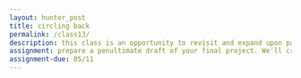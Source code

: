 ```yaml
---  
layout: hunter_post  
title: circling back 
permalink: /class13/  
description: this class is an opportunity to revisit and expand upon parts of the syllabus. What would you like to know more about? Is there anything you'd like to hear again?
assignment: prepare a penultimate draft of your final project. We'll critique these next class, so they should be fully-functional.
assignment-due: 05/11
---
```



